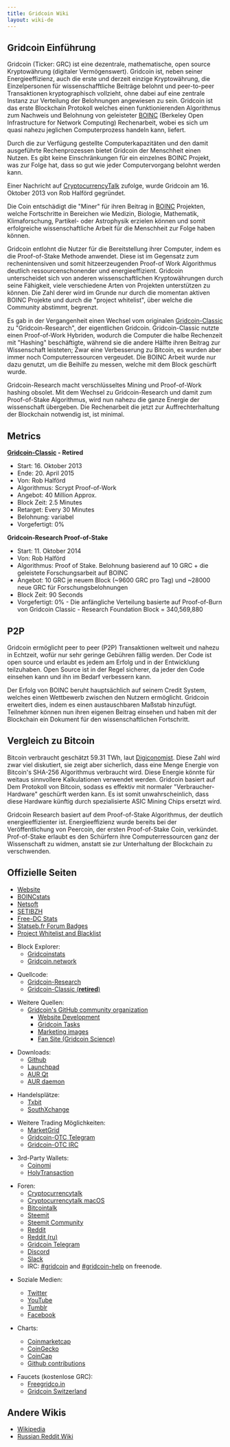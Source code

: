 ```yaml
---
title: Gridcoin Wiki
layout: wiki-de
---
```


## Gridcoin Einführung

Gridcoin (Ticker: GRC) ist eine dezentrale, mathematische,
open source Kryptowährung (digitaler Vermögenswert). 
Gridcoin ist, neben seiner Energieeffizienz, auch die
erste und derzeit einzige Kryptowährung, die Einzelpersonen
für wissenschafftliche Beiträge belohnt und peer-to-peer 
Transaktionen kryptographisch vollzieht, ohne dabei auf 
eine zentrale Instanz zur Verteilung der Belohnungen angewiesen 
zu sein. Gridcoin ist das erste Blockchain Protokoll welches 
einen funktionierenden Algorithmus zum Nachweis und Belohnung von 
geleisteter [BOINC](https://en.wikipedia.org/wiki/Berkeley_Open_Infrastructure_for_Network_Computing)
(Berkeley Open Infrastructure for Network Computing) Rechenarbeit,
wobei es sich um quasi nahezu jeglichen Computerprozess handeln 
kann, liefert.

Durch die zur Verfügung gestellte Computerkapazitäten und den damit 
ausgeführte Rechenprozessen bietet Gridcoin der Menschheit einen Nutzen. 
Es gibt keine Einschränkungen für ein einzelnes BOINC Projekt, was zur
Folge hat, dass so gut wie jeder Computervorgang belohnt werden kann.

Einer Nachricht auf [CryptocurrencyTalk](https://cryptocurrencytalk.com/topic/1416-gridcoin-grc-information-classic-in-retirement/) zufolge, wurde Gridcoin am 16. Oktober 2013 von 
Rob Halförd gegründet.

Die Coin entschädigt die "Miner" für ihren Beitrag in [BOINC](BOINC "wikilink")
Projekten, welche Fortschritte in Bereichen wie Medizin, Biologie, 
Mathematik, Klimaforschung, Partikel- oder Astrophysik erzielen können
und somit erfolgreiche wissenschaftliche Arbeit für die Menschheit zur Folge 
haben können.

Gridcoin entlohnt die Nutzer für die Bereitstellung ihrer Computer, 
indem es die Proof-of-Stake Methode anwendet. Diese ist im Gegensatz 
zum rechenintensiven und somit hitzeerzeugenden Proof-of Work Algorithmus
deutlich ressourcenschonender und energieeffizient. Gridcoin unterscheidet 
sich von anderen wissenschaftlichen Kryptowährungen durch seine Fähigkeit, 
viele verschiedene Arten von Projekten unterstützen zu können. Die Zahl derer 
wird im Grunde nur durch die momentan aktiven BOINC Projekte und durch die 
"project whitelist", über welche die Community abstimmt, begrenzt.

Es gab in der Vergangenheit einen Wechsel vom originalen [Gridcoin-Classic](Gridcoin-Classic "wikilink")
zu "Gridcoin-Research", der eigentlichen Gridcoin. Gridcoin-Classic nutzte einen 
Proof-of-Work Hybriden, wodurch die Computer die halbe Rechenzeit mit "Hashing" beschäftigte,
während sie die andere Hälfte ihren Beitrag zur Wissenschaft leisteten; Zwar eine
Verbesserung zu Bitcoin, es wurden aber immer noch Computerressourcen vergeudet.
Die BOINC Arbeit wurde nur dazu genutzt, um die Beihilfe zu messen, welche mit dem
Block geschürft wurde. 

Gridcoin-Research macht verschlüsseltes Mining und Proof-of-Work hashing obsolet.
Mit dem Wechsel zu Gridcoin-Research und damit zum Proof-of-Stake Algorithmus, wird
nun nahezu die ganze Energie der wissenschaft übergeben. Die Rechenarbeit die jetzt
zur Auffrechterhaltung der Blockchain notwendig ist, ist minimal.



## Metrics

**[Gridcoin-Classic](Gridcoin-Classic "wikilink") - Retired**

  - Start: 16. Oktober 2013
  - Ende: 20. April 2015
  - Von: Rob Halförd
  - Algorithmus: Scrypt Proof-of-Work
  - Angebot: 40 Million Approx.
  - Block Zeit: 2.5 Minutes
  - Retarget: Every 30 Minutes
  - Belohnung: variabel
  - Vorgefertigt: 0%

**Gridcoin-Research Proof-of-Stake**

  - Start: 11. Oktober 2014
  - Von: Rob Halförd
  - Algorithmus: Proof of Stake. Belohnung basierend auf 10 GRC + die geleistete
    Forschungsarbeit auf BOINC
  - Angebot: 10 GRC je neuem Block (~9600 GRC pro Tag) und ~28000 neue GRC für
    Forschungsbelohnungen
  - Block Zeit: 90 Seconds
  - Vorgefertigt: 0% - Die anfängliche Verteilung basierte auf Proof-of-Burn von
    Gridcoin Classic - Research Foundation Block = 340,569,880

## P2P

Gridcoin ermöglicht peer to peer (P2P) Transaktionen weltweit und nahezu in
Echtzeit, wofür nur sehr geringe Gebühren fällig werden.
Der Code ist open source und erlaubt es jedem am Erfolg und in der 
Entwicklung teilzuhaben. Open Source ist in der Regel sicherer, da
jeder den Code einsehen kann und ihn im Bedarf verbessern kann.

Der Erfolg von BOINC beruht hauptsächlich auf seinem Credit System, welches
einen Wettbewerb zwischen den Nutzern ermöglicht. Gridcoin erweitert dies,
indem es einen austauschbaren Maßstab hinzufügt. Teilnehmer können nun
ihren eigenen Beitrag einsehen und haben mit der Blockchain ein Dokument für
den wissenschaftlichen Fortschritt.


## Vergleich zu Bitcoin

Bitcoin verbraucht geschätzt 59.31 TWh, laut
[Digiconomist](https://digiconomist.net/bitcoin-energy-consumption).
Diese Zahl wird zwar viel diskutiert, sie zeigt aber sicherlich, dass
eine Menge Energie von Bitcoin's SHA-256 Algorithmus verbraucht wird.
Diese Energie könnte für weitaus sinnvollere Kalkulationen verwendet werden.
Gridcoin basiert auf Dem Protokoll von Bitcoin, sodass es effektiv mit
normaler "Verbraucher-Hardware" geschürft werden kann.
Es ist somit unwahrscheinlich, dass diese Hardware künftig durch spezialisierte
ASIC Mining Chips ersetzt wird.

Gridcoin Research basiert auf dem Proof-of-Stake Algorithmus, der deutlich
energieeffizienter ist. Energieeffizienz wurde bereits bei der Veröffentlichung
von Peercoin, der ersten Proof-of-Stake Coin, verkündet. Prof-of-Stake erlaubt es
den Schürfern ihre Computerressourcen ganz der Wissenschaft zu widmen, anstatt
sie zur Unterhaltung der Blockchain zu verschwenden.

## Offizielle Seiten
  <!-- TODO: [Volunteers, Roles & Privileges](Volunteers,-Roles,-&-Privileges "wikilink") -->
  - [Website](https://gridcoin.us/)
  - [BOINCstats](https://boincstats.com/en/stats/-1/team/detail/118094994/overview)
  - [Netsoft](http://www.boinc.netsoft-online.com/e107_plugins/boinc/bp_home.php)
  - [SETIBZH](https://statsbzh.boinc-af.org/team.php?name=R3JpZGNvaW4=)
  - [Free-DC Stats](https://stats.free-dc.org/stats.php?page=teambycpid&team=Gridcoin)
  - [Statseb.fr Forum Badges](https://signature.statseb.fr/index.py?action=team_badge&teamid=100454)
  - [Project Whitelist and Blacklist](https://gridcoin.ddns.net/pages/project-list.php)

<!-- end list -->

  - Block Explorer:
      - [Gridcoinstats](https://gridcoinstats.eu/)
      - [Gridcoin.network](https://gridcoin.network/)

<!-- end list -->

  - Quellcode:
      - [Gridcoin-Research](https://github.com/gridcoin-community/Gridcoin-Research)
      - [Gridcoin-Classic (**retired**)](https://github.com/gridcoin/Gridcoin-master)

<!-- end list -->

  - Weitere Quellen:
      - [Gridcoin's GitHub community organization](https://github.com/gridcoin-community)
          - [Website Development](https://github.com/gridcoin-community/Gridcoin-Site)
          - [Gridcoin Tasks](https://github.com/gridcoin-community/Gridcoin-Tasks)
          - [Marketing images](https://github.com/gridcoin-community/Gridcoin-Marketing)
          - [Fan Site (Gridcoin Science)](https://gridcoin.science)

<!-- end list -->

  - Downloads:
      - [Github](https://github.com/gridcoin-community/Gridcoin-Research/releases)
      - [Launchpad](https://launchpad.net/gridcoin)
      - [AUR Qt](https://aur.archlinux.org/packages/gridcoinresearch-qt)
      - [AUR daemon](https://aur.archlinux.org/packages/gridcoinresearchd/)

<!-- end list -->

  - Handelsplätze:
      - [Txbit](https://txbit.io/Trade/GRC/BTC)
      - [SouthXchange](https://www.southxchange.com/Market/Book/GRC/BTC)

<!-- end list -->

  - Weitere Trading Möglichkeiten:
      - [MarketGrid](https://www.reddit.com/r/MarketGrid/)
      - [Gridcoin-OTC Telegram](https://t.me/localgridcoins)
      - [Gridcoin-OTC IRC](https://kiwiirc.com/client/irc.snoonet.org:6697/#gridcoin-otc)

<!-- end list -->

  - 3rd-Party Wallets:
      - [Coinomi](https://coinomi.com/)
      - [HolyTransaction](https://holytransaction.com/)

<!-- end list -->

  - Foren:
      - [Cryptocurrencytalk](https://cryptocurrencytalk.com/forum/464-gridcoin-grc/)
      - [Cryptocurrencytalk macOS](https://cryptocurrencytalk.com/topic/13139-os-x-builds-feedback-bug-reporting/)
      - [Bitcointalk](https://bitcointalk.org/index.php?topic=324118.0)
      - [Steemit](https://steemit.com/created/gridcoin)
      - [Steemit Community](https://steemit.com/created/hive-161364)
      - [Reddit](https://reddit.com/r/gridcoin)
      - [Reddit (ru)](https://reddit.com/r/russiangridcoin)
      - [Gridcoin Telegram](https://t.me/gridcoin)
      - [Discord](https://discord.me/page/gridcoin)
      - [Slack](https://join.slack.com/t/teamgridcoin/shared_invite/enQtMjk2NTI4MzAwMzg0LTUzMmY0YjdiNzYxYzQ0MDc3MGE1NjQ3Nzg2NWMzZTUzMjAwZjdhMWI1YWUzMDE4YzQyZjVjMjMzOTc1M2RmMmM/)
      - IRC: [#gridcoin](https://kiwiirc.com/client/irc.freenode.net:6697/#gridcoin) and [#gridcoin-help](https://kiwiirc.com/client/irc.freenode.net:6697/#gridcoin-help) on freenode.

<!-- end list -->

  - Soziale Medien:
      - [Twitter](https://twitter.com/GridcoinNetwork)
      - [YouTube](https://www.youtube.com/c/GridcoinNetwork)
      - [Tumblr](https://gridcoin.tumblr.com/)
      - [Facebook](https://facebook.com/gridcoins)

  - Charts:
      - [Coinmarketcap](https://coinmarketcap.com/currencies/gridcoin/)
      - [CoinGecko](https://coingecko.com/en/coins/gridcoin-research)
      - [CoinCap](http://www.coincap.io/GRC)
      - [Github contributions](https://github.com/gridcoin-community/Gridcoin-Research/graphs/contributors)
        
<!-- end list -->

  - Faucets (kostenlose GRC):
    - [Freegridco.in](https://freegridco.in/)
    - [Gridcoin Switzerland](https://gridcoin.ch/faucet)

## Andere Wikis

  - [Wikipedia](https://en.wikipedia.org/wiki/Gridcoin)
  - [Russian Reddit Wiki](https://reddit.com/r/russiangridcoin/wiki/)
